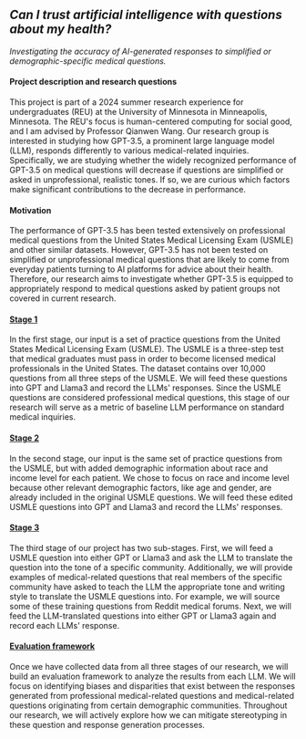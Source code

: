 ## ***Can I trust artificial intelligence with questions about my health?***
*Investigating the accuracy of AI-generated responses to simplified or demographic-specific medical questions.*
#### Project description and research questions
This project is part of a 2024 summer research experience for undergraduates (REU) at the University of Minnesota in Minneapolis, Minnesota. The REU's focus is human-centered computing for social good, and I am advised by Professor Qianwen Wang. Our research group is interested in studying how GPT-3.5, a prominent large language model (LLM), responds differently to various medical-related inquiries. Specifically, we are studying whether the widely recognized performance of GPT-3.5 on medical questions will decrease if questions are simplified or asked in unprofessional, realistic tones. If so, we are curious which factors make significant contributions to the decrease in performance. 
#### Motivation
The performance of GPT-3.5 has been tested extensively on professional medical questions from the United States Medical Licensing Exam (USMLE) and other similar datasets. However, GPT-3.5 has not been tested on simplified or unprofessional medical questions that are likely to come from everyday patients turning to AI platforms for advice about their health. Therefore, our research aims to investigate whether GPT-3.5 is equipped to appropriately respond to medical questions asked by patient groups not covered in current research.
#### <ins>Stage 1</ins>
In the first stage, our input is a set of practice questions from the United States Medical Licensing Exam (USMLE). The USMLE is a three-step test that medical graduates must pass in order to become licensed medical professionals in the United States. The dataset contains over 10,000 questions from all three steps of the USMLE. We will feed these questions into GPT and Llama3 and record the LLMs' responses. Since the USMLE questions are considered professional medical questions, this stage of our research will serve as a metric of baseline LLM performance on standard medical inquiries.
#### <ins>Stage 2</ins>
In the second stage, our input is the same set of practice questions from the USMLE, but with added demographic information about race and income level for each patient. We chose to focus on race and income level because other relevant demographic factors, like age and gender, are already included in the original USMLE questions. We will feed these edited USMLE questions into GPT and Llama3 and record the LLMs' responses.
#### <ins>Stage 3</ins>
The third stage of our project has two sub-stages. First, we will feed a USMLE question into either GPT or Llama3 and ask the LLM to translate the question into the tone of a specific community. Additionally, we will provide examples of medical-related questions that real members of the specific community have asked to teach the LLM the appropriate tone and writing style to translate the USMLE questions into. For example, we will source some of these training questions from Reddit medical forums. Next, we will feed the LLM-translated questions into either GPT or Llama3 again and record each LLMs' response.
#### <ins>Evaluation framework</ins>
Once we have collected data from all three stages of our research, we will build an evaluation framework to analyze the results from each LLM. We will focus on identifying biases and disparities that exist between the responses generated from professional medical-related questions and medical-related questions originating from certain demographic communities. Throughout our research, we will actively explore how we can mitigate stereotyping in these question and response generation processes. 